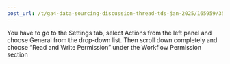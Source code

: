 ```yaml
---
post_url: /t/ga4-data-sourcing-discussion-thread-tds-jan-2025/165959/355
---
```

You have to go to the Settings tab, select Actions from the left panel and choose General from the drop-down list. Then scroll down completely and choose “Read and Write Permission” under the Workflow Permission section